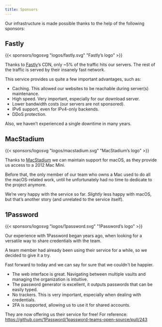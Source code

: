 ```yaml
---
title: Sponsors
---
```

Our infrastructure is made possible thanks to the help of the following sponsors:

## Fastly

{{< sponsors/logosvg "logos/fastly.svg" "Fastly’s logo" >}}

Thanks to [Fastly](https://www.fastly.com)’s CDN, only ~5% of the traffic hits our servers. The rest of the traffic is served by their insanely fast network.

This service provides us quite a few important advantages, such as:

* Caching. This allowed our websites to be reachable during server(s) maintenance.
* High speed. Very important, especially for our download server.
* Lower bandwidth costs (our servers are not sponsored).
* IPv6 support, even for IPv4-only backends.
* DDoS protection.

Also, we haven’t experienced a single downtime in many years.

## MacStadium

{{< sponsors/logosvg "logos/macstadium.svg" "MacStadium’s logo" >}}

Thanks to [MacStadium](https://www.macstadium.com) we can maintain support for macOS, as they provide us access to a 2012 Mac Mini.

Before that, the only member of our team who owns a Mac used to do all the macOS-related work, until he unfortunately had no time to dedicate to the project anymore.

We’re very happy with the service so far. *Slightly* less happy with macOS, but that’s another story (and unrelated to the service itself).

## 1Password

{{< sponsors/logosvg "logos/1password.svg" "1Password’s logo" >}}

Our experience with 1Password began years ago, when looking for a versatile way to share credentials with the team.

A team member had already been using their service for a while, so we decided to give it a try.

Fast forward to today and we can say for sure that we couldn't be happier.

* The web interface is great. Navigating between multiple vaults and managing the organization is intuitive.
* The password generator is excellent, it outputs passwords that can be easily typed.
* No trackers. This is very important, especially when dealing with credentials.
* 2FA is supported, allowing us to use it for shared accounts.

They are now offering us their service for free! For reference: https://github.com/1Password/1password-teams-open-source/pull/243
